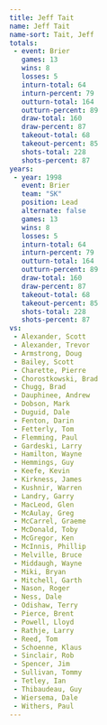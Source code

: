 ```yaml
---
title: Jeff Tait
name: Jeff Tait
name-sort: Tait, Jeff
totals:
 - event: Brier
   games: 13
   wins: 8
   losses: 5
   inturn-total: 64
   inturn-percent: 79
   outturn-total: 164
   outturn-percent: 89
   draw-total: 160
   draw-percent: 87
   takeout-total: 68
   takeout-percent: 85
   shots-total: 228
   shots-percent: 87
years:
 - year: 1998
   event: Brier
   team: "SK"
   position: Lead
   alternate: false
   games: 13
   wins: 8
   losses: 5
   inturn-total: 64
   inturn-percent: 79
   outturn-total: 164
   outturn-percent: 89
   draw-total: 160
   draw-percent: 87
   takeout-total: 68
   takeout-percent: 85
   shots-total: 228
   shots-percent: 87
vs:
 - Alexander, Scott
 - Alexander, Trevor
 - Armstrong, Doug
 - Bailey, Scott
 - Charette, Pierre
 - Chorostkowski, Brad
 - Chugg, Brad
 - Dauphinee, Andrew
 - Dobson, Mark
 - Duguid, Dale
 - Fenton, Darin
 - Fetterly, Tom
 - Flemming, Paul
 - Gardeski, Larry
 - Hamilton, Wayne
 - Hemmings, Guy
 - Keefe, Kevin
 - Kirkness, James
 - Kushnir, Warren
 - Landry, Garry
 - MacLeod, Glen
 - McAulay, Greg
 - McCarrel, Graeme
 - McDonald, Toby
 - McGregor, Ken
 - McInnis, Phillip
 - Melville, Bruce
 - Middaugh, Wayne
 - Miki, Bryan
 - Mitchell, Garth
 - Nason, Roger
 - Ness, Dale
 - Odishaw, Terry
 - Pierce, Brent
 - Powell, Lloyd
 - Rathje, Larry
 - Reed, Tom
 - Schoenne, Klaus
 - Sinclair, Rob
 - Spencer, Jim
 - Sullivan, Tommy
 - Tetley, Ian
 - Thibaudeau, Guy
 - Wiersema, Dale
 - Withers, Paul
---
```


